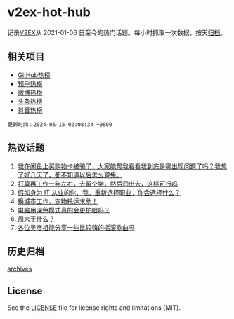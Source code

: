 # v2ex-hot-hub

 记录[V2EX](https://www.v2ex.com/)从 2021-01-06 日至今的热门话题。每小时抓取一次数据，按天[归档](archives)。
 
 ## 相关项目

- [GitHub热榜](https://github.com/it985/github-hot-hub)
- [知乎热榜](https://github.com/it985/zhihu-hot-hub)
- [微博热榜](https://github.com/it985/weibo-hot-hub)
- [头条热榜](https://github.com/it985/toutiao-hot-hub)
- [抖音热榜](https://github.com/it985/douyin-hot-hub)


 `更新时间：2024-06-15 02:08:34 +0800`

## 热议话题

1. [我在闲鱼上买购物卡被骗了，大家能帮我看看我到底是哪出现问题了吗？我想了好几天了，都不知道以后怎么避免。](https://www.v2ex.com/t/1049430)
1. [打算再工作一年左右，去留个学，然后润出去，这样可行吗](https://www.v2ex.com/t/1049501)
1. [假如身为 IT 从业的你，我，重新选择职业，你会选择什么？](https://www.v2ex.com/t/1049434)
1. [换城市工作，宠物托运求助！](https://www.v2ex.com/t/1049456)
1. [电脑用深色模式真的会更护眼吗？](https://www.v2ex.com/t/1049401)
1. [周末干什么？](https://www.v2ex.com/t/1049550)
1. [各位吴彦祖能分享一些比较嗨的摇滚歌曲吗](https://www.v2ex.com/t/1049433)

## 历史归档

[archives](archives)

## License

See the [LICENSE](LICENSE) file for license rights and limitations (MIT).
